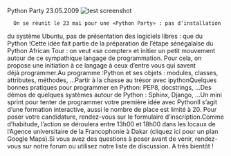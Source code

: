 
 Python Party 23.05.2009
![test screenshot](image "")
    
      On se réunit le 23 mai pour une «Python Party» : pas d’installation
du système Ubuntu, pas de présentation des logiciels libres : que du Python !Cette idée fait partie de la préparation de l’étape sénégalaise du Python African Tour
: on veut «se compter» et initier un petit mouvement autour de ce
sympathique langage de programmation. Pour cela, on propose une
initiation à ce langage à ceux d’entre vous qui savent déjà programmer.Au programme :Python et ses objets : modules, classes, attributes, méthodes, …Partir à la chasse au trésor avec ipythonQuelques bonnes pratiques pour programmer en Python: PEP8, docstrings, …Des démos de quelques systèmes autour de Python : Sphinx, Django, …Un mini sprint pour tenter de programmer votre première idée avec PythonIl s’agit d’une formation interactive, aussi le nombre de place est limité à 20. Pour poser votre candidature, rendez-vous sur le formulaire d’inscription.Comme d’habitude, l’action se déroulera entre 13h00 et 18h00 dans
les locaux de l’Agence universitaire de la Francophonie à Dakar (cliquez ici pour un plan Google Maps).Si vous avez des questions à poser avant de venir, rendez-vous sur notre forum ou utilisez notre liste de discussion. A très bientôt !
    
    
    



    



    



    



    



    



 
    
     